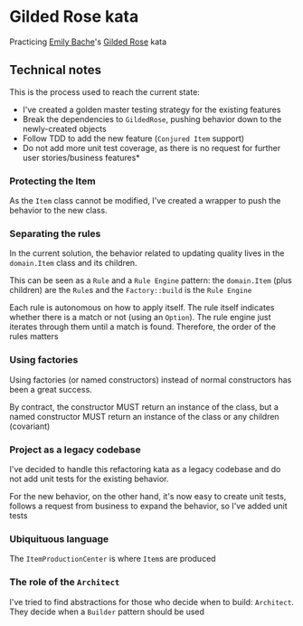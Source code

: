 # Gilded Rose kata

Practicing [Emily Bache][emilybache]'s [Gilded Rose][gildedrose] kata

## Technical notes

This is the process used to reach the current state:

  * I've created a golden master testing strategy for the existing features
  * Break the dependencies to `GildedRose`, pushing behavior down to the newly-created objects
  * Follow TDD to add the new feature (`Conjured Item` support)
  * Do not add more unit test coverage, as there is no request for further user stories/business features*

### Protecting the Item

As the `Item` class cannot be modified, I've created a wrapper to push the behavior to the new class.

### Separating the rules

In the current solution, the behavior related to updating quality lives in the `domain.Item` class and its children.

This can be seen as a `Rule` and a `Rule Engine` pattern: the `domain.Item` (plus children) are the `Rule`s and the `Factory::build` is the `Rule Engine`

Each rule is autonomous on how to apply itself. The rule itself indicates whether there is a match or not (using an `Option`). The rule engine just iterates through them until a match is found. Therefore, the order of the rules matters

### Using factories

Using factories (or named constructors) instead of normal constructors has been a great success. 

By contract, the constructor MUST return an instance of the class, but a named constructor MUST return an instance of the class or any children (covariant)

### Project as a legacy codebase

I've decided to handle this refactoring kata as a legacy codebase and do not add unit tests for the existing behavior. 

For the new behavior, on the other hand, it's now easy to create unit tests, follows a request from business to expand the behavior, so I've added unit tests

### Ubiquituous language

The `ItemProductionCenter` is where `Item`s are produced

### The role of the `Architect`

I've tried to find abstractions for those who decide when to build: `Architect`. They decide when a `Builder` pattern should be used


[gildedrose]: https://github.com/emilybache/GildedRose-Refactoring-Kata/tree/master/Java
[emilybache]: https://github.com/emilybache

